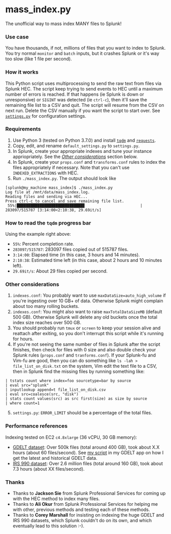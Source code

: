 # mass_index.py
The unofficial way to mass index MANY files to Splunk!

### Use case
You have thousands, if not, millions of files that you want to index to Splunk. You try normal `monitor` and `batch` inputs, but it crashes Splunk or it's way too slow (like 1 file per second).

### How it works
This Python script uses multiprocessing to send the raw text from files via Splunk HEC. The script keep trying to send events to HEC until a maximum number of errors is reached. If that happens (ie Splunk is down or unresponsive) or `SIGINT` was detected (ie `ctrl-c`), then it'll save the remaining file list to a CSV and quit. The script will resume from the CSV on next run. Delete the CSV manually if you want the script to start over. See [`settings.py`](https://github.com/hobbes3/mass_index/blob/master/default_settings.py) for configuration settings.

### Requirements
1. Use Python 3 (tested on Python 3.7.0) and install [`tqdm`](https://pypi.org/project/tqdm/) and [`requests`](https://pypi.org/project/requests/).
2. Copy, edit, and rename `default_settings.py` to `settings.py`.
3. In Splunk, create your appropriate indexes and tune your instance appriopriately. See the [_Other considerations_](#other-considerations) section below.
4. In Splunk, create your `props.conf` and `transforms.conf` rules to index the files appropriately if necessary. Note that you can't use `INDEXED_EXTRACTIONS` with HEC.
5. Run `./mass_index.py`. The output should look like

```
[splunk@my_machine mass_index]$ ./mass_index.py
Log file at /mnt/data/mass_index.log.
Reading files and sending via HEC...
Press ctrl-c to cancel and save remaining file list.
 55%|█████████████████████████████▋                        | 283097/515787 [3:14:00<2:10:38, 29.69it/s]
```

### How to read the `tqdm` progress bar
Using the example right above:

* `55%`: Percent completion rate.
* `283097/515787`: 283097 files copied out of 515787 files.
* `3:14:00`: Elapsed time (in this case, 3 hours and 14 minutes).
* `2:10:38`: Estimated time left (in this case, about 2 hours and 10 minutes left).
* `29.69it/s`: About 29 files copied per second.

### Other considerations
1. `indexes.conf`: You probably want to use `maxDataSize=auto_high_volume` if you're ingesting over 10 GB+ of data. Otherwise Splunk might complain about too many rolling buckets.
2. `indexes.conf`: You might also want to raise `maxTotalDataSizeMB` (default 500 GB). Otherwise Splunk will delete any old buckets once the total index size reaches over 500 GB.
3. You should probably run `tmux` or `screen` to keep your session alive and reattach after exiting, so you don't interrupt this script while it's running for hours.
4. If you're not seeing the same number of files in Splunk after the script finishes, then check for files with 0 size and also double check your Splunk rules (`props.conf` and `tranforms.conf`). If your Splunk-fu and Vim-fu are good, then you can do something like `ls -lah > file_list_on_disk.txt` on the system, Vim edit the text file to a CSV, then in Splunk find the missing files by running something like:

```
| tstats count where index=foo sourcetype=bar by source
| eval src="splunk"
| inputlookup append=t file_list_on_disk.csv
| eval src=coalesce(src, "disk")
| stats count values(src) as src first(size) as size by source
| where count=1
```
5. `settings.py`: `ERROR_LIMIT` should be a percentage of the total files.

### Performance references
Indexing tested on EC2 `c4.8xlarge` (36 vCPU, 30 GB memory):

* [GDELT dataset](https://blog.gdeltproject.org/gdelt-2-0-our-global-world-in-realtime/): Over 500k files (total around 400 GB), took about X.X hours (about 60 files/second). See [my script](https://github.com/hobbes3/gdelt/blob/master/bin/get_data.py) in my GDELT app on how I get the latest and historical GDELT data.
* [IRS 990 dataset](https://docs.opendata.aws/irs-990/readme.html): Over 2.6 million files (total around 160 GB), took about 7.3 hours (about XX files/second).

### Thanks
* Thanks to **Jackson Sie** from Splunk Professional Services for coming up with the HEC method to index many files.
* Thanks to **Ali Okur** from Splunk Professional Services for helping me with other, previous methods and testing each of these methods.
* Thanks to **Corey Marshall** for insisting on indexing the huge GDELT and IRS 990 datasets, which Splunk couldn't do on its own, and which eventually lead to this solution :-).
